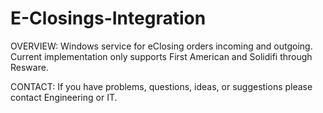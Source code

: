# E-Closings-Integration

OVERVIEW: Windows service for eClosing orders incoming and outgoing. Current implementation only supports First American and Solidifi through Resware.

CONTACT: If you have problems, questions, ideas, or suggestions please contact Engineering or IT.
